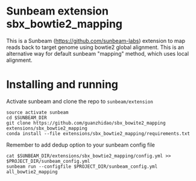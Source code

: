 # Sunbeam extension sbx_bowtie2_mapping

This is a Sunbeam (https://github.com/sunbeam-labs) extension to map reads back to target genome using bowtie2 global alignment. This is an alternative way for default sunbeam "mapping" method, which uses local alignment.

# Installing and running

Activate sunbeam and clone the repo to `sunbeam/extension`
```
source activate sunbeam
cd $SUNBEAM_DIR
git clone https://github.com/guanzhidao/sbx_bowite2_mapping extensions/sbx_bowtie2_mapping
conda install --file extensions/sbx_bowtie2_mapping/requirements.txt
```

Remember to add dedup option to your sunbeam config file
```
cat $SUNBEAM_DIR/extensions/sbx_bowtie2_mapping/config.yml >> $PROJECT_DIR/sunbeam_config.yml
sunbeam run --configfile $PROJECT_DIR/sunbeam_config.yml all_bowtie2_mapping
```

